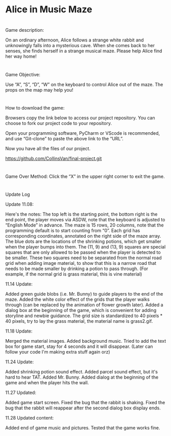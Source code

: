 # Alice in Music Maze
#

Game description:

On an ordinary afternoon, Alice follows a strange white rabbit and unknowingly falls into a mysterious cave. When she comes back to her senses, she finds herself in a strange musical maze. Please help Alice find her way home!
#
Game Objective:

Use “A”, “S”, “D”, “W” on the keyboard to control Alice out of the maze. The props on the map may help you!
#
How to download the game:

Browsers copy the link below to access our project repository. You can choose to fork our project code to your repository.

Open your programming software, PyCharm or VScode is recommended, and use “Git-clone” to paste the above link to the “URL”.

Now you have all the files of our project.

https://github.com/CollinsVan/final-project.git
#
Game Over Method:
Click the “X” in the upper right corner to exit the game.


#
#
Update Log

Update 11.08:

Here's the notes:
The top left is the starting point, the bottom right is the end point, the player moves via ASDW, note that the keyboard is adjusted to “English Mode” in advance.
The maze is 15 rows, 20 columns, note that the programming default is to start counting from “0”. Each grid has corresponding coordinates, annotated on the right side of the maze array.
The blue dots are the locations of the shrinking potions, which get smaller when the player bumps into them.
The (11, 9) and (13, 9) squares are special squares that are only allowed to be passed when the player is detected to be smaller. These two squares need to be separated from the normal road grid when adding image material, to show that this is a narrow road that needs to be made smaller by drinking a potion to pass through. (For example, if the normal grid is grass material, this is vine material)

11.14 Update:

Added green guide blobs (i.e. Mr. Bunny) to guide players to the end of the maze.
Added the white color effect of the grids that the player walks through (can be replaced by the animation of flower growth later).
Added a dialog box at the beginning of the game, which is convenient for adding storyline and newbie guidance.
The grid size is standardized to 40 pixels * 40 pixels, try to lay the grass material, the material name is grass2.gif.

11.18 Update:

Merged the material images.
Added background music.
Tried to add the text box for game start, stay for 4 seconds and it will disappear. (Later can follow your code I'm making extra stuff again orz)

11.24 Update:

Added shrinking potion sound effect.
Added parcel sound effect, but it's hard to hear TAT.
Added Mr. Bunny.
Added dialog at the beginning of the game and when the player hits the wall.

11.27 Updated:

Added game start screen.
Fixed the bug that the rabbit is shaking.
Fixed the bug that the rabbit will reappear after the second dialog box display ends.

11.28 Updated content:

Added end of game music and pictures.
Tested that the game works fine.
